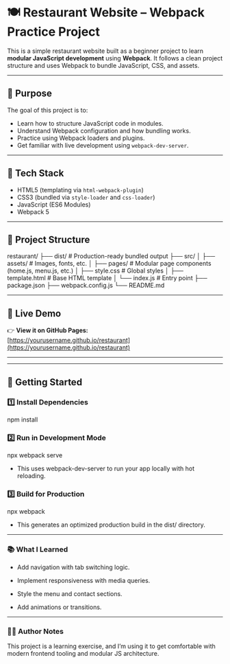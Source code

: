 # 🍽️ Restaurant Website – Webpack Practice Project

This is a simple restaurant website built as a beginner project to learn **modular JavaScript development** using **Webpack**. It follows a clean project structure and uses Webpack to bundle JavaScript, CSS, and assets.

---

## 🧠 Purpose

The goal of this project is to:
- Learn how to structure JavaScript code in modules.
- Understand Webpack configuration and how bundling works.
- Practice using Webpack loaders and plugins.
- Get familiar with live development using `webpack-dev-server`.

---

## 🔧 Tech Stack

- HTML5 (templating via `html-webpack-plugin`)
- CSS3 (bundled via `style-loader` and `css-loader`)
- JavaScript (ES6 Modules)
- Webpack 5

---

## 📁 Project Structure

restaurant/
├── dist/ # Production-ready bundled output
├── src/
│ ├── assets/ # Images, fonts, etc.
│ ├── pages/ # Modular page components (home.js, menu.js, etc.)
│ ├── style.css # Global styles
│ ├── template.html # Base HTML template
│ └── index.js # Entry point
├── package.json
├── webpack.config.js
└── README.md


---

## 🔗 Live Demo

👉 **View it on GitHub Pages:**  
[https://yourusername.github.io/restaurant](https://yourusername.github.io/restaurant)

---

---

## 🚀 Getting Started

### 1️⃣ Install Dependencies

npm install

### 2️⃣ Run in Development Mode

npx webpack serve

- This uses webpack-dev-server to run your app locally with hot reloading.

### 3️⃣ Build for Production

npx webpack

- This generates an optimized production build in the dist/ directory.

---

### 📚 What I Learned

 - Add navigation with tab switching logic.

 - Implement responsiveness with media queries.

 - Style the menu and contact sections.

  - Add animations or transitions.

---

  ### 🙋‍♂️ Author Notes

  This project is a learning exercise, and I’m using it to get comfortable with modern frontend tooling and modular JS architecture.



